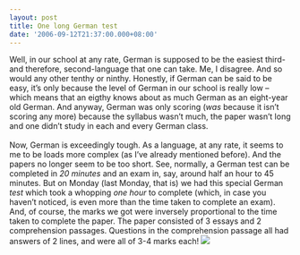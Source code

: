 ```yaml
---
layout: post
title: One long German test
date: '2006-09-12T21:37:00.000+08:00'
---
```


Well, in our school at any rate, German is supposed to be the easiest third- and therefore, second-language that one can take. Me, I disagree. And so would any other tenthy or ninthy. Honestly, if German can be said to be easy, it’s only because the level of German in our school is really low – which means that an eigthy knows about as much German as an eight-year old German. And anyway, German was only scoring (<i style="">was </i>because it isn’t scoring any more) because the syllabus wasn’t much, the paper wasn’t long and one didn’t study in each and every German class.<br /><br />Now, German is exceedingly tough. As a language, at any rate, it seems to me to be loads more complex (as I’ve already mentioned before). And the papers no longer seem to be too short. See, normally, a German test can be completed in <i style="">20 minutes</i> and an exam in, say, around half an hour to 45 minutes. But on Monday (last Monday, that is) we had this special German <i style="">test</i> which took a whopping <i style="">one hour</i> to complete (which, in case you haven’t noticed, is even more than the time taken to complete an exam). And, of course, the marks we got were inversely proportional to the time taken to complete the paper. The paper consisted of 3 essays and 2 comprehension passages. Questions in the comprehension passage all had answers of 2 lines, and were all of 3-4 marks each! <img src="http://members.lycos.co.uk/sahil/iRoll.gif" class="smile" />